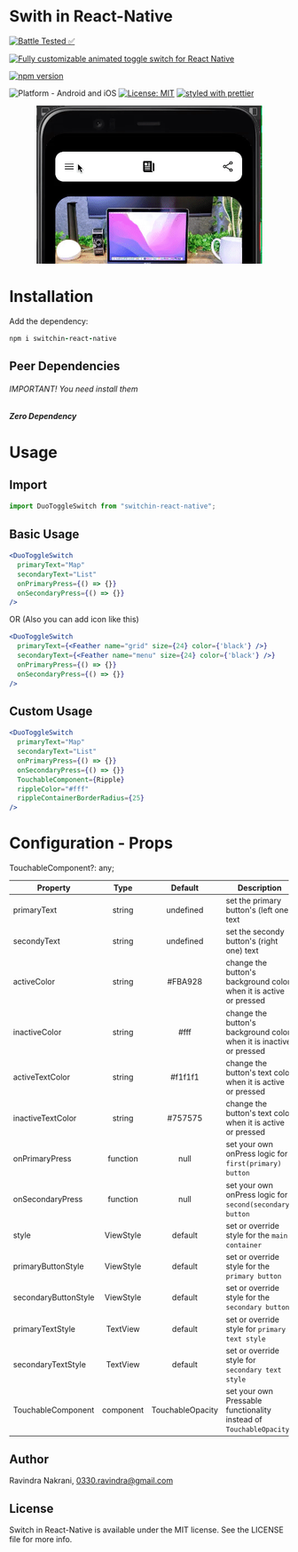 # Swith in React-Native

[![Battle Tested ✅](https://img.shields.io/badge/-Battle--Tested%20%E2%9C%85-03666e?style=for-the-badge)](https://github.com/ravindra3003/react-native-toggle-switch)

[![Fully customizable animated toggle switch for React Native](https://img.shields.io/badge/-Fully%20customizable%20animated%20toggle%20switch%20for%20React%20Native-lightgrey?style=for-the-badge)](https://github.com/ravindra3003/react-native-toggle-switch)

[![npm version](https://img.shields.io/npm/v/switchin-react-native.svg?style=for-the-badge)](https://www.npmjs.com/package/switchin-react-native)
<!-- [![npm](https://img.shields.io/npm/dt/react-native-duo-toggle-switch.svg?style=for-the-badge)](https://www.npmjs.com/package/switchin-react-native) -->
![Platform - Android and iOS](https://img.shields.io/badge/platform-Android%20%7C%20iOS-blue.svg?style=for-the-badge)
[![License: MIT](https://img.shields.io/badge/License-MIT-green.svg?style=for-the-badge)](https://opensource.org/licenses/MIT)
[![styled with prettier](https://img.shields.io/badge/styled_with-prettier-ff69b4.svg?style=for-the-badge)](https://github.com/prettier/prettier)

<p align="center">
  <img alt="Swith in React-Native"
        src="assets/Screenshots/example.gif" />
</p>

# Installation

Add the dependency:

```ruby
npm i switchin-react-native
```

## Peer Dependencies

###### IMPORTANT! You need install them

<b><i>Zero Dependency</i></b>

# Usage

## Import

```js
import DuoToggleSwitch from "switchin-react-native";
```

## Basic Usage

```jsx
<DuoToggleSwitch
  primaryText="Map"
  secondaryText="List"
  onPrimaryPress={() => {}}
  onSecondaryPress={() => {}}
/>
```

OR (Also you can add icon like this)


```jsx
<DuoToggleSwitch
  primaryText={<Feather name="grid" size={24} color={'black'} />}
  secondaryText={<Feather name="menu" size={24} color={'black'} />}
  onPrimaryPress={() => {}}
  onSecondaryPress={() => {}}
/>
```

## Custom Usage

```jsx
<DuoToggleSwitch
  primaryText="Map"
  secondaryText="List"
  onPrimaryPress={() => {}}
  onSecondaryPress={() => {}}
  TouchableComponent={Ripple}
  rippleColor="#fff"
  rippleContainerBorderRadius={25}
/>
```

# Configuration - Props

TouchableComponent?: any;

| Property             |   Type    |     Default      | Description                                                         |
| -------------------- | :-------: | :--------------: | ------------------------------------------------------------------- |
| primaryText          |  string   |    undefined     | set the primary button's (left one) text                            |
| secondyText          |  string   |    undefined     | set the secondy button's (right one) text                           |
| activeColor          |  string   |     #FBA928      | change the button's background color when it is active or pressed   |
| inactiveColor        |  string   |       #fff       | change the button's background color when it is inactive or pressed |
| activeTextColor      |  string   |     #f1f1f1      | change the button's text color when it is active or pressed         |
| inactiveTextColor    |  string   |     #757575      | change the button's text color when it is active or pressed         |
| onPrimaryPress       | function  |       null       | set your own onPress logic for `first(primary) button`              |
| onSecondaryPress     | function  |       null       | set your own onPress logic for `second(secondary) button`           |
| style                | ViewStyle |     default      | set or override style for the `main container`                      |
| primaryButtonStyle   | ViewStyle |     default      | set or override style for the `primary button`                      |
| secondaryButtonStyle | ViewStyle |     default      | set or override style for the `secondary button`                    |
| primaryTextStyle     | TextView  |     default      | set or override style for `primary text style`                      |
| secondaryTextStyle   | TextView  |     default      | set or override style for `secondary text style`                    |
| TouchableComponent   | component | TouchableOpacity | set your own Pressable functionality instead of `TouchableOpacity`  |

## Author

Ravindra Nakrani, 0330.ravindra@gmail.com

## License

Switch in React-Native is available under the MIT license. See the LICENSE file for more info.
